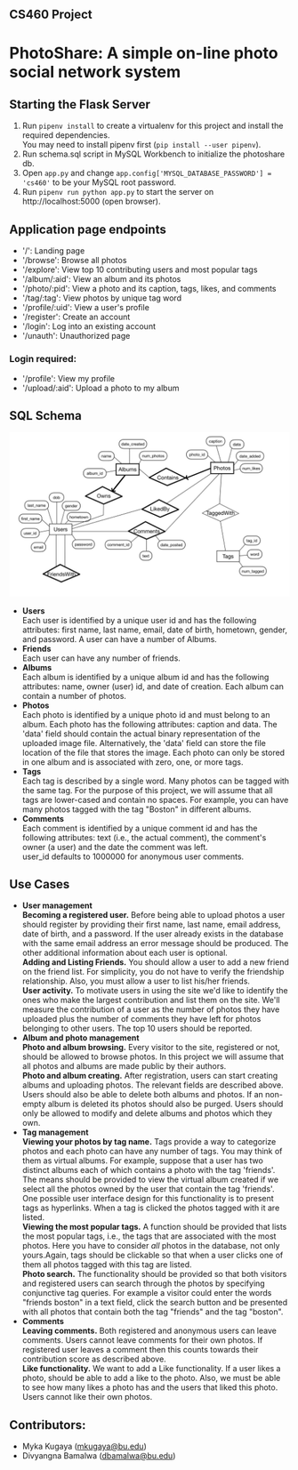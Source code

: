 ## CS460 Project
# PhotoShare: A simple on-line photo social network system

## Starting the Flask Server
1. Run `pipenv install` to create a virtualenv for this project and install the required dependencies.   
  You may need to install pipenv first (`pip install --user pipenv`).  
2. Run schema.sql script in MySQL Workbench to initialize the photoshare db.
3. Open `app.py` and change `app.config['MYSQL_DATABASE_PASSWORD'] = 'cs460'` to be your MySQL root password.
4. Run `pipenv run python app.py` to start the server on http://localhost:5000 (open browser).

## Application page endpoints
- '/': Landing page
- '/browse': Browse all photos
- '/explore': View top 10 contributing users and most popular tags
- '/album/:aid': View an album and its photos
- '/photo/:pid': View a photo and its caption, tags, likes, and comments
- '/tag/:tag': View photos by unique tag word
- '/profile/:uid': View a user's profile
- '/register': Create an account
- '/login': Log into an existing account
- '/unauth': Unauthorized page
### Login required:
- '/profile': View my profile
- '/upload/:aid': Upload a photo to my album

## SQL Schema
![ER Diagram](./er_diagram.jpg)
- __Users__  
  Each user is identified by a unique user id and has the following attributes: first name, last name, email, date of birth, hometown, gender, and password. A user can have a number of Albums.
- __Friends__  
  Each user can have any number of friends.
- __Albums__  
  Each album is identified by a unique album id and has the following attributes: name, owner
  (user) id, and date of creation. Each album can contain a number of photos.
- __Photos__  
  Each photo is identified by a unique photo id and must belong to an album. Each photo has the
  following attributes: caption and data. The 'data' field should contain the actual binary representation of the uploaded image file. Alternatively, the 'data' field can store the file location of the file that stores the image. Each photo can only be stored in one album and is associated with zero, one, or more tags.
- __Tags__  
  Each tag is described by a single word. Many photos can be tagged with the same tag. For the purpose of this project, we will assume that all tags are lower-cased and contain no spaces. For example, you can have many photos tagged with the tag "Boston" in different albums.
- __Comments__  
  Each comment is identified by a unique comment id and has the following attributes: text (i.e., the actual comment), the comment's owner (a user) and the date the comment was left.  
  user_id defaults to 1000000 for anonymous user comments.

## Use Cases
- __User management__  
__Becoming a registered user.__ Before being able to upload photos a user should register by
providing their first name, last name, email address, date of birth, and a password. If the user
already exists in the database with the same email address an error message should be produced.
The other additional information about each user is optional.  
__Adding and Listing Friends.__ You should allow a user to add a new friend on the friend list.
For simplicity, you do not have to verify the friendship relationship. Also, you must allow a user
to list his/her friends.  
__User activity.__ To motivate users in using the site we'd like to identify the ones who make the
largest contribution and list them on the site. We'll measure the contribution of a user as the
number of photos they have uploaded plus the number of comments they have left for photos
belonging to other users. The top 10 users should be reported.
- __Album and photo management__  
__Photo and album browsing.__ Every visitor to the site, registered or not, should be allowed to
browse photos. In this project we will assume that all photos and albums are made public by
their authors.  
__Photo and album creating.__ After registration, users can start creating albums and uploading
photos. The relevant fields are described above. Users should also be able to delete both albums
and photos. If an non-empty album is deleted its photos should also be purged. Users should
only be allowed to modify and delete albums and photos which they own.  
- __Tag management__  
__Viewing your photos by tag name.__ Tags provide a way to categorize photos and each photo
can have any number of tags. You may think of them as virtual albums. For example, suppose
that a user has two distinct albums each of which contains a photo with the tag 'friends'. The
means should be provided to view the virtual album created if we select all the photos owned by
the user that contain the tag 'friends'. One possible user interface design for this functionality is
to present tags as hyperlinks. When a tag is clicked the photos tagged with it are listed.  
__Viewing the most popular tags.__ A function should be provided that lists the most popular tags,
i.e., the tags that are associated with the most photos. Here you have to consider *all* photos in
the database, not only yours.Again, tags should be clickable so that when a user clicks one of
them all photos tagged with this tag are listed.  
__Photo search.__ The functionality should be provided so that both visitors and registered users
can search through the photos by specifying conjunctive tag queries. For example a visitor could
enter the words "friends boston" in a text field, click the search button and be presented with all
photos that contain both the tag "friends" and the tag "boston".  
- __Comments__  
__Leaving comments.__ Both registered and anonymous users can leave comments. Users cannot
leave comments for their own photos. If registered user leaves a comment then this counts
towards their contribution score as described above.  
__Like functionality.__ We want to add a Like functionality. If a user likes a photo, should be able
to add a like to the photo. Also, we must be able to see how many likes a photo has and the
users that liked this photo. Users cannot like their own photos.

## Contributors:
- Myka Kugaya (mkugaya@bu.edu)
- Divyangna Bamalwa (dbamalwa@bu.edu)